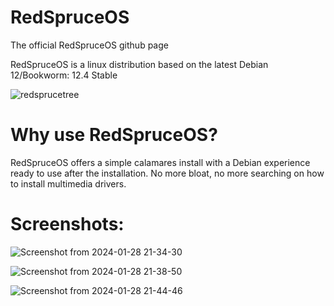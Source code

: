 # RedSpruceOS
The official RedSpruceOS github page

RedSpruceOS is a linux distribution based on the latest Debian 12/Bookworm: 12.4 Stable

![redsprucetree](https://github.com/citizen321/RedSpruceOS/assets/104372746/4debbd47-1785-473b-ae78-a3c520de2df9)

# Why use RedSpruceOS?
RedSpruceOS offers a simple calamares install with a Debian experience ready to use after the installation. No more bloat, no more searching on how to install multimedia drivers.




# Screenshots:

![Screenshot from 2024-01-28 21-34-30](https://github.com/citizen321/RedSpruceOS/assets/157895010/7e31c279-7c09-4844-b605-ee8f7a8f05c5)

![Screenshot from 2024-01-28 21-38-50](https://github.com/citizen321/RedSpruceOS/assets/157895010/72a1a712-58e5-48ef-a501-588137c92515)

![Screenshot from 2024-01-28 21-44-46](https://github.com/citizen321/RedSpruceOS/assets/157895010/a7b22f25-1173-4f11-a178-8892a9830a07)
